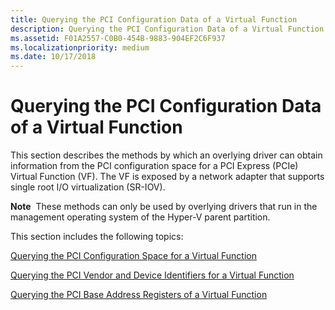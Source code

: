 ```yaml
---
title: Querying the PCI Configuration Data of a Virtual Function
description: Querying the PCI Configuration Data of a Virtual Function
ms.assetid: F01A2557-C0B0-454B-9883-904EF2C6F937
ms.localizationpriority: medium
ms.date: 10/17/2018
---
```


# Querying the PCI Configuration Data of a Virtual Function


This section describes the methods by which an overlying driver can obtain information from the PCI configuration space for a PCI Express (PCIe) Virtual Function (VF). The VF is exposed by a network adapter that supports single root I/O virtualization (SR-IOV).

**Note**  These methods can only be used by overlying drivers that run in the management operating system of the Hyper-V parent partition.

 

This section includes the following topics:

[Querying the PCI Configuration Space for a Virtual Function](querying-the-pci-configuration-space-for-a-virtual-function.md)

[Querying the PCI Vendor and Device Identifiers for a Virtual Function](querying-the-pci-vendor-and-device-identifiers-for-a-virtual-function.md)

[Querying the PCI Base Address Registers of a Virtual Function](querying-the-pci-base-address-registers-of-a-virtual-function.md)

 

 






